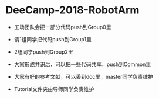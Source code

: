 # DeeCamp-2018-RobotArm
* 工场团队会把一部分代码push到Group0里

* 请1组同学把代码push到Group1里
* 2组同学push到Group2里
* 大家形成共识后，可以把一些代码共享，push到Common里
* 大家有好的参考文献，可以丢到doc里，master同学负责维护
* Tutorial文件夹由导师同学负责维护
